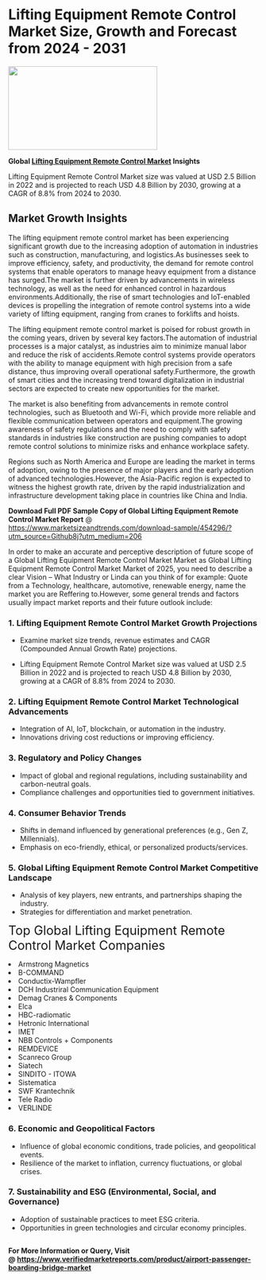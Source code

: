 <H1>Lifting Equipment Remote Control Market Size, Growth and Forecast from 2024 - 2031</H1><img class="aligncenter size-medium wp-image-584254" src="https://thirdeyenews.in/wp-content/uploads/2024/09/Global-Market-Research-300x168.jpeg" alt="" width="300" height="168" /><p><strong>Global&nbsp;<a href="https://www.marketsizeandtrends.com/download-sample/454296/?utm_source=Github8j?utm_medium=206">Lifting Equipment Remote Control Market</a> Insights</strong></p><p>Lifting Equipment Remote Control Market size was valued at USD 2.5 Billion in 2022 and is projected to reach USD 4.8 Billion by 2030, growing at a CAGR of 8.8% from 2024 to 2030.</p><p><h2>Market Growth Insights</h2> <p>The lifting equipment remote control market has been experiencing significant growth due to the increasing adoption of automation in industries such as construction, manufacturing, and logistics.As businesses seek to improve efficiency, safety, and productivity, the demand for remote control systems that enable operators to manage heavy equipment from a distance has surged.The market is further driven by advancements in wireless technology, as well as the need for enhanced control in hazardous environments.Additionally, the rise of smart technologies and IoT-enabled devices is propelling the integration of remote control systems into a wide variety of lifting equipment, ranging from cranes to forklifts and hoists.</p> <p>The lifting equipment remote control market is poised for robust growth in the coming years, driven by several key factors.The automation of industrial processes is a major catalyst, as industries aim to minimize manual labor and reduce the risk of accidents.Remote control systems provide operators with the ability to manage equipment with high precision from a safe distance, thus improving overall operational safety.Furthermore, the growth of smart cities and the increasing trend toward digitalization in industrial sectors are expected to create new opportunities for the market.</p> <p>The market is also benefiting from advancements in remote control technologies, such as Bluetooth and Wi-Fi, which provide more reliable and flexible communication between operators and equipment.The growing awareness of safety regulations and the need to comply with safety standards in industries like construction are pushing companies to adopt remote control solutions to minimize risks and enhance workplace safety.</p> <p>Regions such as North America and Europe are leading the market in terms of adoption, owing to the presence of major players and the early adoption of advanced technologies.However, the Asia-Pacific region is expected to witness the highest growth rate, driven by the rapid industrialization and infrastructure development taking place in countries like China and India.</p> <p><span class=""><strong>Download Full PDF Sample Copy of Global Lifting Equipment Remote Control Market Report</strong> @ <a href="https://www.marketsizeandtrends.com/download-sample/454296/?utm_source=Github8j?utm_medium=206" target="_blank">https://www.marketsizeandtrends.com/download-sample/454296/?utm_source=Github8j?utm_medium=206</a></span></p><p>In order to make an accurate and perceptive description of future scope of a Global&nbsp;Lifting Equipment Remote Control Market Market as Global&nbsp;Lifting Equipment Remote Control Market Market of 2025, you need to describe a clear Vision &ndash; What Industry or Linda can you think of for example: Quote from a Technology, healthcare, automotive, renewable energy, name the market you are Reffering to.However, some general trends and factors usually impact market reports and their future outlook include:</p><h3>1.&nbsp;<strong>Lifting Equipment Remote Control Market Growth Projections</strong></h3><ul><li>Examine market size trends, revenue estimates and CAGR (Compounded Annual Growth Rate) projections.</li><li><p>Lifting Equipment Remote Control Market size was valued at USD 2.5 Billion in 2022 and is projected to reach USD 4.8 Billion by 2030, growing at a CAGR of 8.8% from 2024 to 2030.</p></li></ul><h3>2.&nbsp;<strong>Lifting Equipment Remote Control Market Technological Advancements</strong></h3><ul><li>Integration of AI, IoT, blockchain, or automation in the industry.</li><li>Innovations driving cost reductions or improving efficiency.</li></ul><h3>3.&nbsp;<strong>Regulatory and Policy Changes</strong></h3><ul><li>Impact of global and regional regulations, including sustainability and carbon-neutral goals.</li><li>Compliance challenges and opportunities tied to government initiatives.</li></ul><h3>4.&nbsp;<strong>Consumer Behavior Trends</strong></h3><ul><li>Shifts in demand influenced by generational preferences (e.g., Gen Z, Millennials).</li><li>Emphasis on eco-friendly, ethical, or personalized products/services.</li></ul><h3>5.&nbsp;<strong>Global Lifting Equipment Remote Control Market Competitive Landscape</strong></h3><ul><li>Analysis of key players, new entrants, and partnerships shaping the industry.</li><li>Strategies for differentiation and market penetration.</li></ul><p data-pm-slice="1 1 []"><span style="color: inherit; font-family: inherit; font-size: 25px;">Top Global Lifting Equipment Remote Control Market Companies</span></p><div class="" data-test-id=""><p><li>Armstrong Magnetics</li><li> B-COMMAND</li><li> Conductix-Wampfler</li><li> DCH Industriral Communication Equipment</li><li> Demag Cranes & Components</li><li> Elca</li><li> HBC-radiomatic</li><li> Hetronic International</li><li> IMET</li><li> NBB Controls + Components</li><li> REMDEVICE</li><li> Scanreco Group</li><li> Siatech</li><li> SINDITO - ITOWA</li><li> Sistematica</li><li> SWF Krantechnik</li><li> Tele Radio</li><li> VERLINDE</li></p></div><h3>6.&nbsp;<strong>Economic and Geopolitical Factors</strong></h3><ul><li>Influence of global economic conditions, trade policies, and geopolitical events.</li><li>Resilience of the market to inflation, currency fluctuations, or global crises.</li></ul><h3>7.&nbsp;<strong>Sustainability and ESG (Environmental, Social, and Governance)</strong></h3><ul><li>Adoption of sustainable practices to meet ESG criteria.</li><li>Opportunities in green technologies and circular economy principles.</li></ul><h2><strong style="font-size: 14px;">For More Information or Query, Visit @&nbsp;</strong><a style="background-color: #ffffff; font-size: 14px;" href="https://www.marketsizeandtrends.com/report/lifting-equipment-remote-control-market/" target="_blank">https://www.verifiedmarketreports.com/product/airport-passenger-boarding-bridge-market</a></h2>